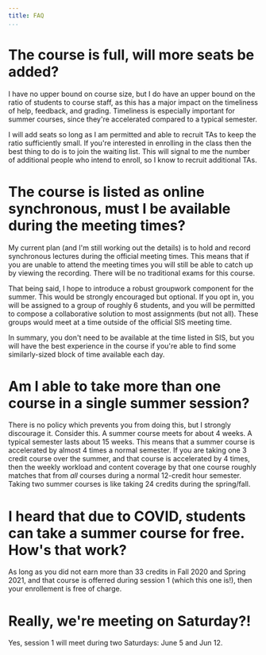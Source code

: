 ```yaml
---
title: FAQ
...
```


# The course is full, will more seats be added?

I have no upper bound on course size, but I do have an upper bound on the ratio of students to course staff, as this has a major impact on the timeliness of help, feedback, and grading. Timeliness is especially important for summer courses, since they're accelerated compared to a typical semester. 

I will add seats so long as I am permitted and able to recruit TAs to keep the ratio sufficiently small. If you're interested in enrolling in the class then the best thing to do is to join the waiting list. This will signal to me the number of additional people who intend to enroll, so I know to recruit additional TAs.


# The course is listed as online synchronous, must I be available during the meeting times?

My current plan (and I'm still working out the details) is to hold and record synchronous lectures during the official meeting times. This means that if you are unable to attend the meeting times you will still be able to catch up by viewing the recording. There will be no traditional exams for this course.

That being said, I hope to introduce a robust groupwork component for the summer. This would be strongly encouraged but optional. If you opt in, you will be assigned to a group of roughly 6 students, and you will be permitted to compose a collaborative solution to most assignments (but not all). These groups would meet at a time outside of the official SIS meeting time.

In summary, you don't need to be available at the time listed in SIS, but you will have the best experience in the course if you're able to find some similarly-sized block of time available each day.


# Am I able to take more than one course in a single summer session?

There is no policy which prevents you from doing this, but I strongly discourage it. Consider this. A summer course meets for about 4 weeks. A typical semester lasts about 15 weeks. This means that a summer course is accelerated by almost 4 times a normal semester. If you are taking one 3 credit course over the summer, and that course is accelerated by 4 times, then the weekly workload and content coverage by that one course roughly matches that from *all* courses during a normal 12-credit hour semester. Taking two summer courses is like taking 24 credits during the spring/fall.


# I heard that due to COVID, students can take a summer course for free. How's that work?

As long as you did not earn more than 33 credits in Fall 2020 and Spring 2021, and that course is offerred during session 1 (which this one is!), then your enrollement is free of charge.


# Really, we're meeting on Saturday?!

Yes, session 1 will meet during two Saturdays: June 5 and Jun 12. 
